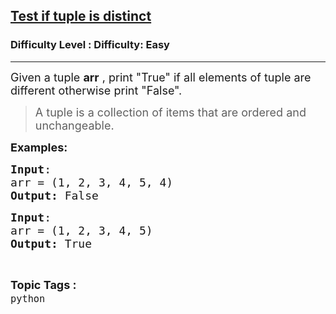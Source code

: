 <h2><a href="https://www.geeksforgeeks.org/problems/test-if-tuple-is-distinct/1">Test if tuple is distinct</a></h2><h3>Difficulty Level : Difficulty: Easy</h3><hr><div class="problems_problem_content__Xm_eO"><p><span style="font-size: 18px;">Given a tuple <strong>arr</strong> , print "True" if all elements of tuple are different otherwise print "False".</span></p>
<blockquote>
<p><span style="font-size: 18px;"><span style="font-size: 18px;">A tuple is a collection of items that are ordered and unchangeable.</span></span></p>
</blockquote>
<p><span style="font-size: 18px;"><strong>Examples:</strong></span></p>
<pre><span style="font-size: 18px;"><strong>Input</strong>:
arr = (1, 2, 3, 4, 5, 4)
<strong>Output:</strong> False</span></pre>
<pre><span style="font-size: 18px;"><strong>Input</strong>:
arr = (1, 2, 3, 4, 5)
<strong>Output:</strong> True</span></pre></div><br><p><span style=font-size:18px><strong>Topic Tags : </strong><br><code>python</code>&nbsp;